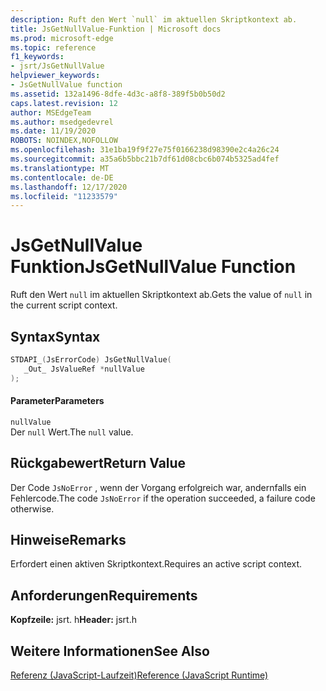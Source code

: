```yaml
---
description: Ruft den Wert `null` im aktuellen Skriptkontext ab.
title: JsGetNullValue-Funktion | Microsoft docs
ms.prod: microsoft-edge
ms.topic: reference
f1_keywords:
- jsrt/JsGetNullValue
helpviewer_keywords:
- JsGetNullValue function
ms.assetid: 132a1496-8dfe-4d3c-a8f8-389f5b0b50d2
caps.latest.revision: 12
author: MSEdgeTeam
ms.author: msedgedevrel
ms.date: 11/19/2020
ROBOTS: NOINDEX,NOFOLLOW
ms.openlocfilehash: 31e1ba19f9f27e75f0166238d98390e2c4a26c24
ms.sourcegitcommit: a35a6b5bbc21b7df61d08cbc6b074b5325ad4fef
ms.translationtype: MT
ms.contentlocale: de-DE
ms.lasthandoff: 12/17/2020
ms.locfileid: "11233579"
---
```

# <span data-ttu-id="59425-103">JsGetNullValue Funktion</span><span class="sxs-lookup"><span data-stu-id="59425-103">JsGetNullValue Function</span></span>

<span data-ttu-id="59425-104">Ruft den Wert `null` im aktuellen Skriptkontext ab.</span><span class="sxs-lookup"><span data-stu-id="59425-104">Gets the value of `null` in the current script context.</span></span>  
  
## <span data-ttu-id="59425-105">Syntax</span><span class="sxs-lookup"><span data-stu-id="59425-105">Syntax</span></span>  
  
```cpp  
STDAPI_(JsErrorCode) JsGetNullValue(  
   _Out_ JsValueRef *nullValue  
);  
```  
  
#### <span data-ttu-id="59425-106">Parameter</span><span class="sxs-lookup"><span data-stu-id="59425-106">Parameters</span></span>  
 `nullValue`  
 <span data-ttu-id="59425-107">Der `null` Wert.</span><span class="sxs-lookup"><span data-stu-id="59425-107">The `null` value.</span></span>  
  
## <span data-ttu-id="59425-108">Rückgabewert</span><span class="sxs-lookup"><span data-stu-id="59425-108">Return Value</span></span>  
 <span data-ttu-id="59425-109">Der Code `JsNoError` , wenn der Vorgang erfolgreich war, andernfalls ein Fehlercode.</span><span class="sxs-lookup"><span data-stu-id="59425-109">The code `JsNoError` if the operation succeeded, a failure code otherwise.</span></span>  
  
## <span data-ttu-id="59425-110">Hinweise</span><span class="sxs-lookup"><span data-stu-id="59425-110">Remarks</span></span>  
 <span data-ttu-id="59425-111">Erfordert einen aktiven Skriptkontext.</span><span class="sxs-lookup"><span data-stu-id="59425-111">Requires an active script context.</span></span>  
  
## <span data-ttu-id="59425-112">Anforderungen</span><span class="sxs-lookup"><span data-stu-id="59425-112">Requirements</span></span>  
 <span data-ttu-id="59425-113">**Kopfzeile:** jsrt. h</span><span class="sxs-lookup"><span data-stu-id="59425-113">**Header:** jsrt.h</span></span>  
  
## <span data-ttu-id="59425-114">Weitere Informationen</span><span class="sxs-lookup"><span data-stu-id="59425-114">See Also</span></span>  
 [<span data-ttu-id="59425-115">Referenz (JavaScript-Laufzeit)</span><span class="sxs-lookup"><span data-stu-id="59425-115">Reference (JavaScript Runtime)</span></span>](../chakra-hosting/reference-javascript-runtime.md)
